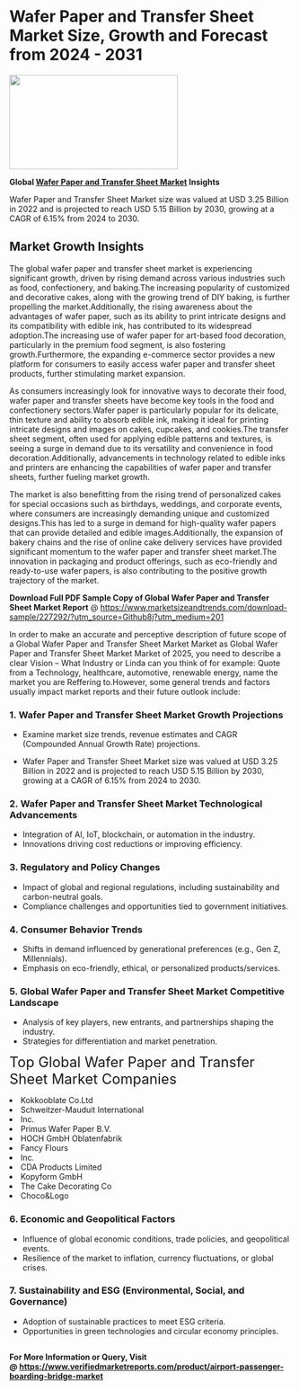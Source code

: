 <H1>Wafer Paper and Transfer Sheet Market Size, Growth and Forecast from 2024 - 2031</H1><img class="aligncenter size-medium wp-image-584254" src="https://thirdeyenews.in/wp-content/uploads/2024/09/Global-Market-Research-300x168.jpeg" alt="" width="300" height="168" /><p><strong>Global&nbsp;<a href="https://www.marketsizeandtrends.com/download-sample/227292/?utm_source=Github8j?utm_medium=201">Wafer Paper and Transfer Sheet Market</a> Insights</strong></p><p>Wafer Paper and Transfer Sheet Market size was valued at USD 3.25 Billion in 2022 and is projected to reach USD 5.15 Billion by 2030, growing at a CAGR of 6.15% from 2024 to 2030.</p><p><h2>Market Growth Insights</h2> <p>The global wafer paper and transfer sheet market is experiencing significant growth, driven by rising demand across various industries such as food, confectionery, and baking.The increasing popularity of customized and decorative cakes, along with the growing trend of DIY baking, is further propelling the market.Additionally, the rising awareness about the advantages of wafer paper, such as its ability to print intricate designs and its compatibility with edible ink, has contributed to its widespread adoption.The increasing use of wafer paper for art-based food decoration, particularly in the premium food segment, is also fostering growth.Furthermore, the expanding e-commerce sector provides a new platform for consumers to easily access wafer paper and transfer sheet products, further stimulating market expansion.</p> <p>As consumers increasingly look for innovative ways to decorate their food, wafer paper and transfer sheets have become key tools in the food and confectionery sectors.Wafer paper is particularly popular for its delicate, thin texture and ability to absorb edible ink, making it ideal for printing intricate designs and images on cakes, cupcakes, and cookies.The transfer sheet segment, often used for applying edible patterns and textures, is seeing a surge in demand due to its versatility and convenience in food decoration.Additionally, advancements in technology related to edible inks and printers are enhancing the capabilities of wafer paper and transfer sheets, further fueling market growth.</p> <p>The market is also benefitting from the rising trend of personalized cakes for special occasions such as birthdays, weddings, and corporate events, where consumers are increasingly demanding unique and customized designs.This has led to a surge in demand for high-quality wafer papers that can provide detailed and edible images.Additionally, the expansion of bakery chains and the rise of online cake delivery services have provided significant momentum to the wafer paper and transfer sheet market.The innovation in packaging and product offerings, such as eco-friendly and ready-to-use wafer papers, is also contributing to the positive growth trajectory of the market.</p> <p><span class=""><strong>Download Full PDF Sample Copy of Global Wafer Paper and Transfer Sheet Market Report</strong> @ <a href="https://www.marketsizeandtrends.com/download-sample/227292/?utm_source=Github8j?utm_medium=201" target="_blank">https://www.marketsizeandtrends.com/download-sample/227292/?utm_source=Github8j?utm_medium=201</a></span></p><p>In order to make an accurate and perceptive description of future scope of a Global&nbsp;Wafer Paper and Transfer Sheet Market Market as Global&nbsp;Wafer Paper and Transfer Sheet Market Market of 2025, you need to describe a clear Vision &ndash; What Industry or Linda can you think of for example: Quote from a Technology, healthcare, automotive, renewable energy, name the market you are Reffering to.However, some general trends and factors usually impact market reports and their future outlook include:</p><h3>1.&nbsp;<strong>Wafer Paper and Transfer Sheet Market Growth Projections</strong></h3><ul><li>Examine market size trends, revenue estimates and CAGR (Compounded Annual Growth Rate) projections.</li><li><p>Wafer Paper and Transfer Sheet Market size was valued at USD 3.25 Billion in 2022 and is projected to reach USD 5.15 Billion by 2030, growing at a CAGR of 6.15% from 2024 to 2030.</p></li></ul><h3>2.&nbsp;<strong>Wafer Paper and Transfer Sheet Market Technological Advancements</strong></h3><ul><li>Integration of AI, IoT, blockchain, or automation in the industry.</li><li>Innovations driving cost reductions or improving efficiency.</li></ul><h3>3.&nbsp;<strong>Regulatory and Policy Changes</strong></h3><ul><li>Impact of global and regional regulations, including sustainability and carbon-neutral goals.</li><li>Compliance challenges and opportunities tied to government initiatives.</li></ul><h3>4.&nbsp;<strong>Consumer Behavior Trends</strong></h3><ul><li>Shifts in demand influenced by generational preferences (e.g., Gen Z, Millennials).</li><li>Emphasis on eco-friendly, ethical, or personalized products/services.</li></ul><h3>5.&nbsp;<strong>Global Wafer Paper and Transfer Sheet Market Competitive Landscape</strong></h3><ul><li>Analysis of key players, new entrants, and partnerships shaping the industry.</li><li>Strategies for differentiation and market penetration.</li></ul><p data-pm-slice="1 1 []"><span style="color: inherit; font-family: inherit; font-size: 25px;">Top Global Wafer Paper and Transfer Sheet Market Companies</span></p><div class="" data-test-id=""><p><li>Kokkooblate Co.Ltd</li><li> Schweitzer-Mauduit International</li><li> Inc.</li><li> Primus Wafer Paper B.V.</li><li> HOCH GmbH Oblatenfabrik</li><li> Fancy Flours</li><li> Inc.</li><li> CDA Products Limited</li><li> Kopyform GmbH</li><li> The Cake Decorating Co</li><li> Choco&Logo</li></p></div><h3>6.&nbsp;<strong>Economic and Geopolitical Factors</strong></h3><ul><li>Influence of global economic conditions, trade policies, and geopolitical events.</li><li>Resilience of the market to inflation, currency fluctuations, or global crises.</li></ul><h3>7.&nbsp;<strong>Sustainability and ESG (Environmental, Social, and Governance)</strong></h3><ul><li>Adoption of sustainable practices to meet ESG criteria.</li><li>Opportunities in green technologies and circular economy principles.</li></ul><h2><strong style="font-size: 14px;">For More Information or Query, Visit @&nbsp;</strong><a style="background-color: #ffffff; font-size: 14px;" href="https://www.marketsizeandtrends.com/report/wafer-paper-and-transfer-sheet-market/" target="_blank">https://www.verifiedmarketreports.com/product/airport-passenger-boarding-bridge-market</a></h2>